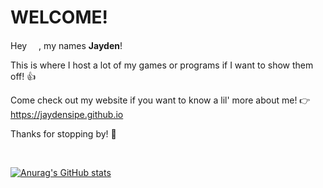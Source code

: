 WELCOME!
===============
                                                           
Hey <img src="https://media.giphy.com/media/hvRJCLFzcasrR4ia7z/giphy.gif" width="15">, my names **Jayden**!

This is where I host a lot of my games or programs if I want to show them off! 👍 

Come check out my website if you want to know a lil' more about me! 👉 https://jaydensipe.github.io

Thanks for stopping by! 🤝

<br>

[![Anurag's GitHub stats](https://github-readme-stats.vercel.app/api?username=jaydensipe&count_private=true&theme=aura_dark&show_icons=true)](https://github.com/anuraghazra/github-readme-stats)

